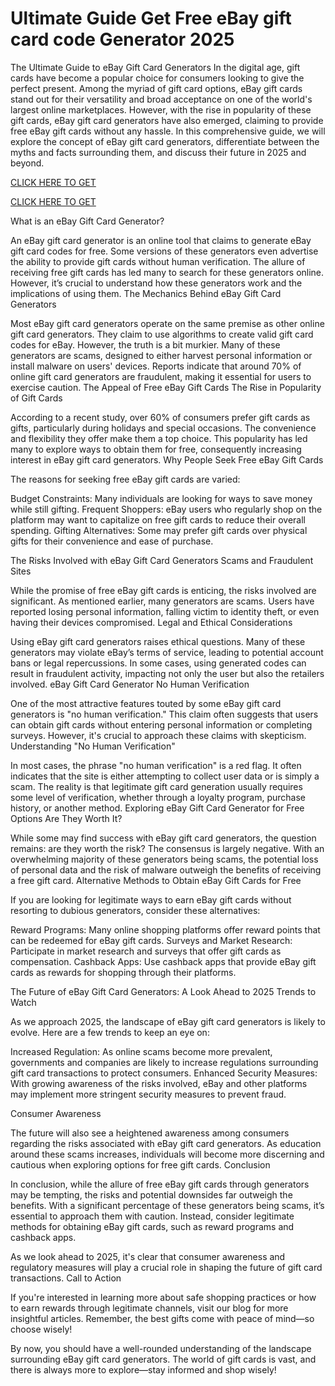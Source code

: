 # Ultimate Guide Get Free eBay gift card code Generator 2025

The Ultimate Guide to eBay Gift Card Generators In the digital age, gift cards have become a popular choice for consumers looking to give the perfect present. Among the myriad of gift card options, eBay gift cards stand out for their versatility and broad acceptance on one of the world's largest online marketplaces. However, with the rise in popularity of these gift cards, eBay gift card generators have also emerged, claiming to provide free eBay gift cards without any hassle. In this comprehensive guide, we will explore the concept of eBay gift card generators, differentiate between the myths and facts surrounding them, and discuss their future in 2025 and beyond. 


[CLICK HERE TO GET](https://appbitly.com/get-free-Gift-card)

[CLICK HERE TO GET](https://appbitly.com/get-free-Gift-card)

What is an eBay Gift Card Generator?

An eBay gift card generator is an online tool that claims to generate eBay gift card codes for free. Some versions of these generators even advertise the ability to provide gift cards without human verification. The allure of receiving free gift cards has led many to search for these generators online. However, it’s crucial to understand how these generators work and the implications of using them. The Mechanics Behind eBay Gift Card Generators

Most eBay gift card generators operate on the same premise as other online gift card generators. They claim to use algorithms to create valid gift card codes for eBay. However, the truth is a bit murkier. Many of these generators are scams, designed to either harvest personal information or install malware on users' devices. Reports indicate that around 70% of online gift card generators are fraudulent, making it essential for users to exercise caution. The Appeal of Free eBay Gift Cards The Rise in Popularity of Gift Cards

According to a recent study, over 60% of consumers prefer gift cards as gifts, particularly during holidays and special occasions. The convenience and flexibility they offer make them a top choice. This popularity has led many to explore ways to obtain them for free, consequently increasing interest in eBay gift card generators. Why People Seek Free eBay Gift Cards

The reasons for seeking free eBay gift cards are varied:

Budget Constraints: Many individuals are looking for ways to save money while still gifting. Frequent Shoppers: eBay users who regularly shop on the platform may want to capitalize on free gift cards to reduce their overall spending. Gifting Alternatives: Some may prefer gift cards over physical gifts for their convenience and ease of purchase.

The Risks Involved with eBay Gift Card Generators Scams and Fraudulent Sites

While the promise of free eBay gift cards is enticing, the risks involved are significant. As mentioned earlier, many generators are scams. Users have reported losing personal information, falling victim to identity theft, or even having their devices compromised. Legal and Ethical Considerations

Using eBay gift card generators raises ethical questions. Many of these generators may violate eBay’s terms of service, leading to potential account bans or legal repercussions. In some cases, using generated codes can result in fraudulent activity, impacting not only the user but also the retailers involved. eBay Gift Card Generator No Human Verification

One of the most attractive features touted by some eBay gift card generators is "no human verification." This claim often suggests that users can obtain gift cards without entering personal information or completing surveys. However, it's crucial to approach these claims with skepticism. Understanding "No Human Verification"

In most cases, the phrase "no human verification" is a red flag. It often indicates that the site is either attempting to collect user data or is simply a scam. The reality is that legitimate gift card generation usually requires some level of verification, whether through a loyalty program, purchase history, or another method. Exploring eBay Gift Card Generator for Free Options Are They Worth It?

While some may find success with eBay gift card generators, the question remains: are they worth the risk? The consensus is largely negative. With an overwhelming majority of these generators being scams, the potential loss of personal data and the risk of malware outweigh the benefits of receiving a free gift card. Alternative Methods to Obtain eBay Gift Cards for Free

If you are looking for legitimate ways to earn eBay gift cards without resorting to dubious generators, consider these alternatives:

Reward Programs: Many online shopping platforms offer reward points that can be redeemed for eBay gift cards. Surveys and Market Research: Participate in market research and surveys that offer gift cards as compensation. Cashback Apps: Use cashback apps that provide eBay gift cards as rewards for shopping through their platforms.

The Future of eBay Gift Card Generators: A Look Ahead to 2025 Trends to Watch

As we approach 2025, the landscape of eBay gift card generators is likely to evolve. Here are a few trends to keep an eye on:

Increased Regulation: As online scams become more prevalent, governments and companies are likely to increase regulations surrounding gift card transactions to protect consumers. Enhanced Security Measures: With growing awareness of the risks involved, eBay and other platforms may implement more stringent security measures to prevent fraud.

Consumer Awareness

The future will also see a heightened awareness among consumers regarding the risks associated with eBay gift card generators. As education around these scams increases, individuals will become more discerning and cautious when exploring options for free gift cards. Conclusion

In conclusion, while the allure of free eBay gift cards through generators may be tempting, the risks and potential downsides far outweigh the benefits. With a significant percentage of these generators being scams, it’s essential to approach them with caution. Instead, consider legitimate methods for obtaining eBay gift cards, such as reward programs and cashback apps.

As we look ahead to 2025, it's clear that consumer awareness and regulatory measures will play a crucial role in shaping the future of gift card transactions. Call to Action

If you're interested in learning more about safe shopping practices or how to earn rewards through legitimate channels, visit our blog for more insightful articles. Remember, the best gifts come with peace of mind—so choose wisely!

By now, you should have a well-rounded understanding of the landscape surrounding eBay gift card generators. The world of gift cards is vast, and there is always more to explore—stay informed and shop wisely! 